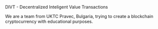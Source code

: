 DIVT - Decentralized Inteligent Value Transactions

We are a team from UKTC Pravec, Bulgaria, trying to create a blockchain cryptocurrency with educational purposes.
